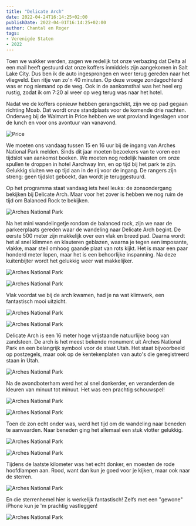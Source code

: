 ```yaml
---
title: "Delicate Arch"
date: 2022-04-24T16:14:25+02:00
publishDate: 2022-04-01T16:14:25+02:00
author: Chantal en Roger
tags:
- Verenigde Staten
- 2022
---
```


Toen we wakker werden, zagen we redelijk tot onze verbazing dat Delta al een mail heeft gestuurd dat onze koffers inmiddels zijn aangekomen in Salt Lake City. Dus ben ik de auto ingesprongen en weer terug gereden naar het vliegveld. Een ritje van zo'n 40 minuten. Op deze vroege zondagochtend was er nog niemand op de weg. Ook in de aankomsthal was het heel erg rustig, zodat ik om 7:20 al weer op weg terug was naar het hotel.

Nadat we de koffers opnieuw hebben gerangschikt, zijn we op pad gegaan richting Moab. Dat wordt onze standplaats voor de komende drie nachten. Onderweg bij de Walmart in Price hebben we wat proviand ingeslagen voor de lunch en voor ons avontuur van vanavond.

![Price](./images/IMG_0623.JPG)

We moeten ons vandaag tussen 15 en 16 uur bij de ingang van Arches National Park melden. Sinds dit jaar moeten bezoekers van te voren een tijdslot van aankomst boeken. We moeten nog redelijk haasten om onze spullen te droppen in hotel Aarchway Inn, en op tijd bij het park te zijn. Gelukkig sluiten we op tijd aan in de rij voor de ingang. De rangers zijn streng: geen tijdslot geboekt, dan wordt je teruggestuurd.

Op het programma staat vandaag iets heel leuks: de zonsondergang bekijken bij Delicate Arch. Maar voor het zover is hebben we nog ruim de tijd om Balanced Rock te bekijken.

![Arches National Park](images/IMG_0629.jpg)

Na het mini wandelingetje rondom de balanced rock, zijn we naar de parkeerplaats gereden waar de wandeling naar Delicate Arch begint. De eerste 500 meter zijn makkelijk over een vlak en breed pad. Daarna wordt het al snel klimmen en klauteren geblazen, waarna je tegen een imposante, vlakke, maar steil omhoog gaande plaat van rots kijkt. Het is maar een paar honderd meter lopen, maar het is een behoorlijke inspanning. Na deze kuitenbijter wordt het gelukkig weer wat makkelijker.

![Arches National Park](images/IMG_0641.jpg")

![Arches National Park](images/IMG_2318.JPG")

Vlak voordat we bij de arch kwamen, had je na wat klimwerk, een fantastisch mooi uitzicht.

![Arches National Park](images/IMG_0644.jpg")

![Arches National Park](images/IMG_2331.JPG")

Delicate Arch is een 16 meter hoge vrijstaande natuurlijke boog van zandsteen. De arch is het meest bekende monument uit Arches National Park en een belangrijk symbool voor de staat Utah. Het staat bijvoorbeeld op postzegels, maar ook op de kentekenplaten van auto's die geregistreerd staan in Utah.

![Arches National Park](images/IMG_2337.JPG)

Na de avondboterham werd het al snel donkerder, en veranderden de kleuren van minuut tot minuut. Het was een prachtig schouwspel!

![Arches National Park](images/IMG_0651.jpg)

![Arches National Park](images/IMG_0655.jpg)

Toen de zon echt onder was, werd het tijd om de wandeling naar beneden te aanvaarden. Naar beneden ging het allemaal een stuk vlotter gelukkig.

![Arches National Park](images/IMG_2362.jpg)

![Arches National Park](images/IMG_2374.jpg)

Tijdens de laatste kilometer was het echt donker, en moesten de rode hoofdlampen aan. Rood, want dan kun je goed voor je kijken, maar ook naar de sterren.

![Arches National Park](images/IMG_0666.jpg)

En die sterrenhemel hier is werkelijk fantastisch! Zelfs met een "gewone" iPhone kun je 'm prachtig vastleggen!

![Arches National Park](images/IMG_2386.JPG)
